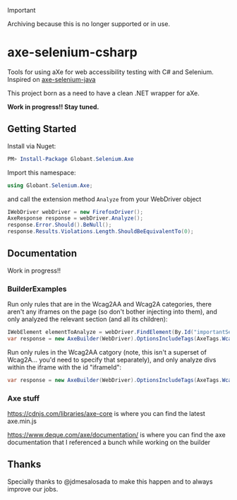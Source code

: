 > [!Important]
> Archiving because this is no longer supported or in use.

# axe-selenium-csharp
Tools for using aXe for web accessibility testing with C# and Selenium. Inspired on [axe-selenium-java](https://github.com/dequelabs/axe-selenium-java)

This project born as a need to have a clean .NET wrapper for aXe.

**Work in progress!! Stay tuned.**

## Getting Started

Install via Nuget: 
```powershell
PM> Install-Package Globant.Selenium.Axe
```

Import this namespace:
```csharp
using Globant.Selenium.Axe;
```

and call the extension method ```Analyze``` from your WebDriver object
```csharp
IWebDriver webDriver = new FirefoxDriver();
AxeResponse response = webDriver.Analyze();
response.Error.Should().BeNull();
response.Results.Violations.Length.ShouldBeEquivalentTo(0);
```

## Documentation
Work in progress!!

### BuilderExamples
Run only rules that are in the Wcag2AA and Wcag2A categories, there aren't any iframes on the page (so don't bother injecting into them), and only analyzed the relevant section (and all its children):
```csharp
IWebElement elementToAnalyze = webDriver.FindElement(By.Id("importantSection"));
var response = new AxeBuilder(WebDriver).OptionsIncludeTags(AxeTags.Wcag2AA, AxeTags.Wcag2A).SkipIFrames().Analyze(elementToAnalyze);
```

Run only rules in the Wcag2AA catgory (note, this isn't a superset of Wcag2A... you'd need to specify that separately), and only analyze divs within the iframe with the id "iframeId":
```csharp
var response = new AxeBuilder(WebDriver).OptionsIncludeTags(AxeTags.Wcag2AA).IncludeElementsMatching(new ByCssSelector("div").InIFrameIdentifiedByCssSelector("#iframeId")).Analyze();
```

### Axe stuff
https://cdnjs.com/libraries/axe-core is where you can find the latest axe.min.js

https://www.deque.com/axe/documentation/ is where you can find the axe documentation that I referenced a bunch while working on the builder

## Thanks
Specially thanks to @jdmesalosada to make this happen and to always improve our jobs.
